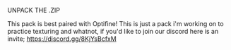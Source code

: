 UNPACK THE .ZIP

This pack is best paired with Optifine!
This is just a pack i'm working on to practice texturing and whatnot, if you'd like to join our discord here is an invite;
https://discord.gg/8KjYsBcfxM

